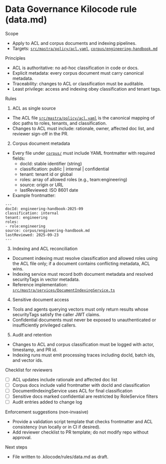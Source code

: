 # Data Governance Kilocode rule (data.md)

Scope
- Apply to ACL and corpus documents and indexing pipelines.
- Targets: [`src/mastra/policy/acl.yaml`](src/mastra/policy/acl.yaml:1), [`corpus/engineering-handbook.md`](corpus/engineering-handbook.md:1)

Principles
- ACL is authoritative: no ad-hoc classification in code or docs.
- Explicit metadata: every corpus document must carry canonical metadata.
- Traceability: changes to ACL or classification must be auditable.
- Least privilege: access and indexing obey classification and tenant tags.

Rules
1) ACL as single source
- The ACL file [`src/mastra/policy/acl.yaml`](src/mastra/policy/acl.yaml:1) is the canonical mapping of doc paths to roles, tenants, and classification.
- Changes to ACL must include: rationale, owner, affected doc list, and reviewer sign-off in the PR.

2) Corpus document metadata
- Every file under [`corpus/`](corpus/engineering-handbook.md:1) must include YAML frontmatter with required fields:
  - docId: stable identifier (string)
  - classification: public | internal | confidential
  - tenant: tenant id or global
  - roles: array of allowed roles (e.g., team:engineering)
  - source: origin or URL
  - lastReviewed: ISO 8601 date
- Example frontmatter:
```
---
docId: engineering-handbook-2025-09
classification: internal
tenant: engineering
roles:
- role:engineering
source: corpus/engineering-handbook.md
lastReviewed: 2025-09-23
---
```

3) Indexing and ACL reconciliation
- Document indexing must resolve classification and allowed roles using the ACL file only; if a document contains conflicting metadata, ACL wins.
- Indexing service must record both document metadata and resolved securityTags in vector metadata.
- Reference implementation: [`src/mastra/services/DocumentIndexingService.ts`](src/mastra/services/DocumentIndexingService.ts:1)

4) Sensitive document access
- Tools and agents querying vectors must only return results whose securityTags satisfy the caller JWT claims.
- Confidential documents must never be exposed to unauthenticated or insufficiently privileged callers.

5) Audit and retention
- Changes to ACL and corpus classification must be logged with actor, timestamp, and PR id.
- Indexing runs must emit processing traces including docId, batch ids, and vector ids.

Checklist for reviewers
- [ ] ACL updates include rationale and affected doc list
- [ ] Corpus docs include valid frontmatter with docId and classification
- [ ] DocumentIndexingService uses ACL for final classification
- [ ] Sensitive docs marked confidential are restricted by RoleService filters
- [ ] Audit entries added to change log

Enforcement suggestions (non-invasive)
- Provide a validation script template that checks frontmatter and ACL consistency (run locally or in CI if desired).
- Add reviewer checklist to PR template; do not modify repo without approval.

Next steps
- File written to .kilocode/rules/data.md as draft.